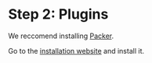 # Step 2: Plugins

We reccomend installing [Packer](https://github.com/hashicorp/packer).

Go to the [installation website](https://developer.hashicorp.com/packer/downloads) and install it.